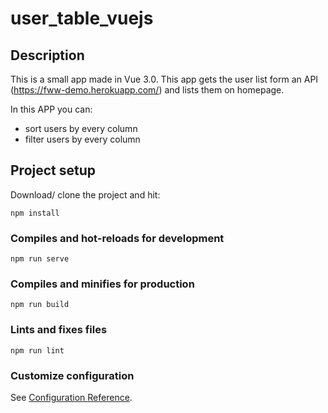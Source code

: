 # user_table_vuejs

## Description
This is a small app made in Vue 3.0. This app gets the user list form an API (https://fww-demo.herokuapp.com/) and lists them on homepage.

In this APP you can:
- sort users by every column
- filter users by every column

## Project setup
Download/ clone the project and hit:
```
npm install
```

### Compiles and hot-reloads for development
```
npm run serve
```

### Compiles and minifies for production
```
npm run build
```

### Lints and fixes files
```
npm run lint
```

### Customize configuration
See [Configuration Reference](https://cli.vuejs.org/config/).
